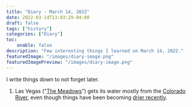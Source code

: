 ```yaml
---
title: "Diary - March 14, 2022"
date: 2022-03-14T13:03:29-04:00
draft: false
tags: ["history"]
categories: ["Diary"]
toc:
    enable: false
description: "Few interesting things I learned on March 14, 2022."
featuredImage: "/images/diary-image.png"
featuredImagePreview: "/images/diary-image.png"
---
```

<!--more-->
I write things down to not forget later.

1. Las Vegas ("[The Meadows](http://ponce.sdsu.edu/nelson_081008.html)") gets its water mostly from the [Colorado River](https://en.wikipedia.org/wiki/Colorado_River), even though things have been becoming [drier recently](https://www.casino.org/blog/las-vegas-water-explained/). 


